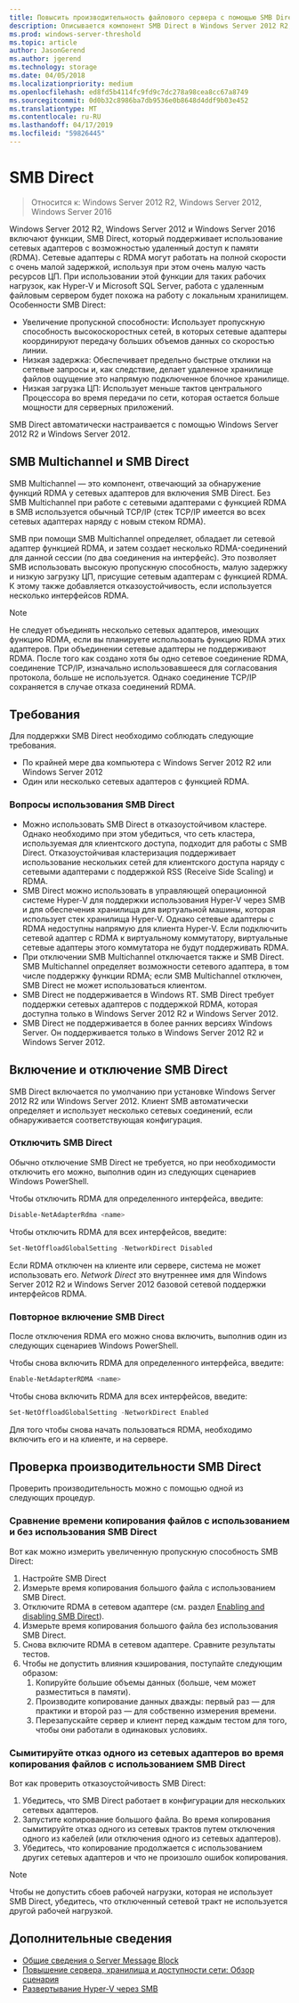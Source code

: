 ```yaml
---
title: Повысить производительность файлового сервера с помощью SMB Direct
description: Описывается компонент SMB Direct в Windows Server 2012 R2, Windows Server 2012 и Windows Server 2016.
ms.prod: windows-server-threshold
ms.topic: article
author: JasonGerend
ms.author: jgerend
ms.technology: storage
ms.date: 04/05/2018
ms.localizationpriority: medium
ms.openlocfilehash: ed8fd5b4114fc9fd9c7dc278a98cea8cc67a8749
ms.sourcegitcommit: 0d0b32c8986ba7db9536e0b8648d4ddf9b03e452
ms.translationtype: MT
ms.contentlocale: ru-RU
ms.lasthandoff: 04/17/2019
ms.locfileid: "59826445"
---
```

# <a name="smb-direct"></a>SMB Direct

>Относится к: Windows Server 2012 R2, Windows Server 2012, Windows Server 2016

Windows Server 2012 R2, Windows Server 2012 и Windows Server 2016 включают функции, SMB Direct, который поддерживает использование сетевых адаптеров с возможностью удаленный доступ к памяти (RDMA). Сетевые адаптеры с RDMA могут работать на полной скорости с очень малой задержкой, используя при этом очень малую часть ресурсов ЦП. При использовании этой функции для таких рабочих нагрузок, как Hyper-V и Microsoft SQL Server, работа с удаленным файловым сервером будет похожа на работу с локальным хранилищем. Особенности SMB Direct:

- Увеличение пропускной способности: Использует пропускную способность высокоскоростных сетей, в которых сетевые адаптеры координируют передачу больших объемов данных со скоростью линии.
- Низкая задержка: Обеспечивает предельно быстрые отклики на сетевые запросы и, как следствие, делает удаленное хранилище файлов ощущение это напрямую подключенное блочное хранилище.
- Низкая загрузка ЦП: Использует меньше тактов центрального Процессора во время передачи по сети, которая остается больше мощности для серверных приложений.

SMB Direct автоматически настраивается с помощью Windows Server 2012 R2 и Windows Server 2012.

## <a name="smb-multichannel-and-smb-direct"></a>SMB Multichannel и SMB Direct

SMB Multichannel — это компонент, отвечающий за обнаружение функций RDMA у сетевых адаптеров для включения SMB Direct. Без SMB Multichannel при работе с сетевыми адаптерами с функцией RDMA в SMB используется обычный TCP/IP (стек TCP/IP имеется во всех сетевых адаптерах наряду с новым стеком RDMA).

SMB при помощи SMB Multichannel определяет, обладает ли сетевой адаптер функцией RDMA, и затем создает несколько RDMA-соединений для данной сессии (по два соединения на интерфейс). Это позволяет SMB использовать высокую пропускную способность, малую задержку и низкую загрузку ЦП, присущие сетевым адаптерам с функцией RDMA. К этому также добавляется отказоустойчивость, если используется несколько интерфейсов RDMA.

>[!NOTE]
>Не следует объединять несколько сетевых адаптеров, имеющих функцию RDMA, если вы планируете использовать функцию RDMA этих адаптеров. При объединении сетевые адаптеры не поддерживают RDMA.
>После того как создано хотя бы одно сетевое соединение RDMA, соединение TCP/IP, изначально использовавшееся для согласования протокола, больше не используется. Однако соединение TCP/IP сохраняется в случае отказа соединений RDMA.

## <a name="requirements"></a>Требования

Для поддержки SMB Direct необходимо соблюдать следующие требования.

- По крайней мере два компьютера с Windows Server 2012 R2 или Windows Server 2012
- Один или несколько сетевых адаптеров с функцией RDMA.

### <a name="considerations-when-using-smb-direct"></a>Вопросы использования SMB Direct

- Можно использовать SMB Direct в отказоустойчивом кластере. Однако необходимо при этом убедиться, что сеть кластера, используемая для клиентского доступа, подходит для работы с SMB Direct. Отказоустойчивая кластеризация поддерживает использование нескольких сетей для клиентского доступа наряду с сетевыми адаптерами с поддержкой RSS (Receive Side Scaling) и RDMA.
- SMB Direct можно использовать в управляющей операционной системе Hyper-V для поддержки использования Hyper-V через SMB и для обеспечения хранилища для виртуальной машины, которая использует стек хранилища Hyper-V. Однако сетевые адаптеры с RDMA недоступны напрямую для клиента Hyper-V. Если подключить сетевой адаптер с RDMA к виртуальному коммутатору, виртуальные сетевые адаптеры этого коммутатора не будут поддерживать RDMA.
- При отключении SMB Multichannel отключается также и SMB Direct. SMB Multichannel определяет возможности сетевого адаптера, в том числе поддержку функции RDMA; если SMB Multichannel отключен, SMB Direct не может использоваться клиентом.
- SMB Direct не поддерживается в Windows RT. SMB Direct требует поддержки сетевых адаптеров с поддержкой RDMA, которая доступна только в Windows Server 2012 R2 и Windows Server 2012.
- SMB Direct не поддерживается в более ранних версиях Windows Server. Он поддерживается только в Windows Server 2012 R2 и Windows Server 2012.

## <a name="enabling-and-disabling-smb-direct"></a>Включение и отключение SMB Direct

SMB Direct включается по умолчанию при установке Windows Server 2012 R2 или Windows Server 2012. Клиент SMB автоматически определяет и использует несколько сетевых соединений, если обнаруживается соответствующая конфигурация.

### <a name="disable-smb-direct"></a>Отключить SMB Direct

Обычно отключение SMB Direct не требуется, но при необходимости отключить его можно, выполнив один из следующих сценариев Windows PowerShell.

Чтобы отключить RDMA для определенного интерфейса, введите:

```PowerShell
Disable-NetAdapterRdma <name>
```

Чтобы отключить RDMA для всех интерфейсов, введите:

```PowerShell
Set-NetOffloadGlobalSetting -NetworkDirect Disabled
```

Если RDMA отключен на клиенте или сервере, система не может использовать его. *Network Direct* это внутреннее имя для Windows Server 2012 R2 и Windows Server 2012 базовой сетевой поддержки интерфейсов RDMA.

### <a name="re-enable-smb-direct"></a>Повторное включение SMB Direct

После отключения RDMA его можно снова включить, выполнив один из следующих сценариев Windows PowerShell.

Чтобы снова включить RDMA для определенного интерфейса, введите:

```PowerShell
Enable-NetAdapterRDMA <name>
```

Чтобы снова включить RDMA для всех интерфейсов, введите:

```PowerShell
Set-NetOffloadGlobalSetting -NetworkDirect Enabled
```

Для того чтобы снова начать пользоваться RDMA, необходимо включить его и на клиенте, и на сервере.

## <a name="test-performance-of-smb-direct"></a>Проверка производительности SMB Direct

Проверить производительность можно с помощью одной из следующих процедур.

### <a name="compare-a-file-copy-with-and-without-using-smb-direct"></a>Сравнение времени копирования файлов с использованием и без использования SMB Direct

Вот как можно измерить увеличенную пропускную способность SMB Direct:

1. Настройте SMB Direct
2. Измерьте время копирования большого файла с использованием SMB Direct.
3. Отключите RDMA в сетевом адаптере (см. раздел [Enabling and disabling SMB Direct](#enabling-and-disabling-smb-direct)).
4. Измерьте время копирования большого файла без использования SMB Direct.
5. Снова включите RDMA в сетевом адаптере. Сравните результаты тестов.
6. Чтобы не допустить влияния кэширования, поступайте следующим образом:
    1. Копируйте большие объемы данных (больше, чем может разместиться в памяти).
    2. Производите копирование данных дважды: первый раз — для практики и второй раз — для собственно измерения времени.
    3. Перезапускайте сервер и клиент перед каждым тестом для того, чтобы они работали в одинаковых условиях.

### <a name="fail-one-of-multiple-network-adapters-during-a-file-copy-with-smb-direct"></a>Сымитируйте отказ одного из сетевых адаптеров во время копирования файлов с использованием SMB Direct

Вот как проверить отказоустойчивость SMB Direct:

1. Убедитесь, что SMB Direct работает в конфигурации для нескольких сетевых адаптеров.
2. Запустите копирование большого файла. Во время копирования сымитируйте отказ одного из сетевых трактов путем отключения одного из кабелей (или отключения одного из сетевых адаптеров).
3. Убедитесь, что копирование продолжается с использованием других сетевых адаптеров и что не произошло ошибок копирования.

>[!NOTE]
>Чтобы не допустить сбоев рабочей нагрузки, которая не использует SMB Direct, убедитесь, что отключенный сетевой тракт не используется другой рабочей нагрузкой.

## <a name="more-information"></a>Дополнительные сведения

- [Общие сведения о Server Message Block](file-server-smb-overview.md)
- [Повышение сервера, хранилища и доступности сети: Обзор сценария](<https://docs.microsoft.com/previous-versions/windows/it-pro/windows-server-2012-r2-and-2012/hh831437(v%3dws.11)>)
- [Развертывание Hyper-V через SMB](<https://docs.microsoft.com/previous-versions/windows/it-pro/windows-server-2012-r2-and-2012/jj134187(v%3dws.11)>)
